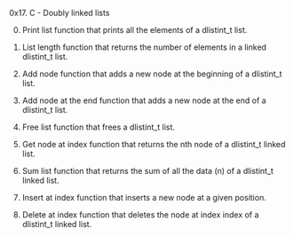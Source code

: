 0x17. C - Doubly linked lists

0. Print list
function that prints all the elements of a dlistint_t list.

1. List length
function that returns the number of elements in a linked dlistint_t list.

2. Add node
function that adds a new node at the beginning of a dlistint_t list.

3. Add node at the end
function that adds a new node at the end of a dlistint_t list.

4. Free list
function that frees a dlistint_t list.

5. Get node at index
function that returns the nth node of a dlistint_t linked list.

6. Sum list
function that returns the sum of all the data (n) of a dlistint_t linked list.

7. Insert at index
function that inserts a new node at a given position.

8. Delete at index
function that deletes the node at index index of a dlistint_t linked list.

